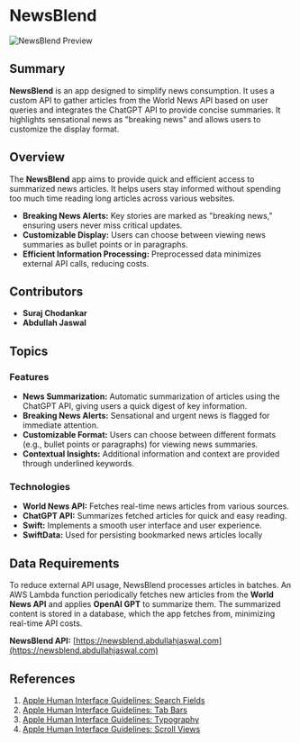 # NewsBlend

![NewsBlend Preview](./preview.gif)

## Summary

**NewsBlend** is an app designed to simplify news consumption. It uses a custom API to gather articles from the World News API based on user queries and integrates the ChatGPT API to provide concise summaries. It highlights sensational news as "breaking news" and allows users to customize the display format.

## Overview

The **NewsBlend** app aims to provide quick and efficient access to summarized news articles. It helps users stay informed without spending too much time reading long articles across various websites.

- **Breaking News Alerts:** Key stories are marked as "breaking news," ensuring users never miss critical updates.
- **Customizable Display:** Users can choose between viewing news summaries as bullet points or in paragraphs.
- **Efficient Information Processing:** Preprocessed data minimizes external API calls, reducing costs.

## Contributors

- **Suraj Chodankar**
- **Abdullah Jaswal**

## Topics

### Features

- **News Summarization:** Automatic summarization of articles using the ChatGPT API, giving users a quick digest of key information.
- **Breaking News Alerts:** Sensational and urgent news is flagged for immediate attention.
- **Customizable Format:** Users can choose between different formats (e.g., bullet points or paragraphs) for viewing news summaries.
- **Contextual Insights:** Additional information and context are provided through underlined keywords.

### Technologies

- **World News API:** Fetches real-time news articles from various sources.
- **ChatGPT API:** Summarizes fetched articles for quick and easy reading.
- **Swift:** Implements a smooth user interface and user experience.
- **SwiftData:** Used for persisting bookmarked news articles locally


## Data Requirements

To reduce external API usage, NewsBlend processes articles in batches. An AWS Lambda function periodically fetches new articles from the **World News API** and applies **OpenAI GPT** to summarize them. The summarized content is stored in a database, which the app fetches from, minimizing real-time API costs.

**NewsBlend API:** [https://newsblend.abdullahjaswal.com](https://newsblend.abdullahjaswal.com)

## References

1. [Apple Human Interface Guidelines: Search Fields](https://developer.apple.com/design/human-interface-guidelines/search-fields)
2. [Apple Human Interface Guidelines: Tab Bars](https://developer.apple.com/design/human-interface-guidelines/tab-bars)
3. [Apple Human Interface Guidelines: Typography](https://developer.apple.com/design/human-interface-guidelines/typography)
4. [Apple Human Interface Guidelines: Scroll Views](https://developer.apple.com/design/human-interface-guidelines/scroll-views)

